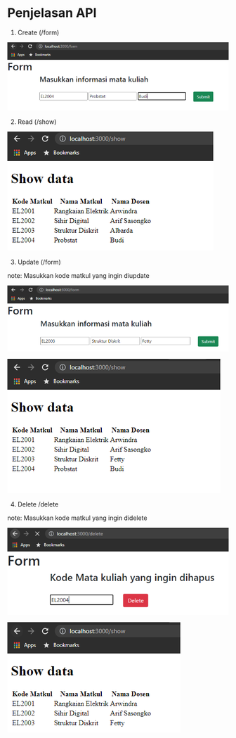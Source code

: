 Penjelasan API
=====================

1. Create (/form)

![](images/form.png)

2. Read (/show)

![](images/show.png)

3. Update (/form)

note: Masukkan kode matkul yang ingin diupdate

![](images/update.png)

![](images/after_update.png)

4. Delete /delete

note: Masukkan kode matkul yang ingin didelete

![](images/delete.png)

![](images/after_delete.png)
